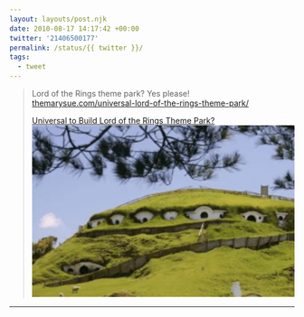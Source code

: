 ```yaml
---
layout: layouts/post.njk
date: 2010-08-17 14:17:42 +00:00
twitter: '21406500177'
permalink: /status/{{ twitter }}/
tags: 
  - tweet
---
```


> Lord of the Rings theme park? Yes please! [themarysue.com/universal-lord-of-the-rings-theme-park/](https://www.themarysue.com/universal-lord-of-the-rings-theme-park/)
> 
> [<span>Universal to Build Lord of the Rings Theme Park?</span> ![hobbit houses](/img/21406500177.png)](https://www.themarysue.com/universal-lord-of-the-rings-theme-park/)

---
